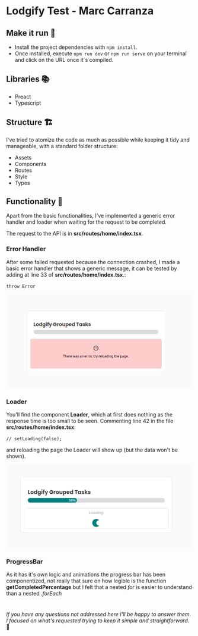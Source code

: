 # Lodgify Test - Marc Carranza

## **Make it run** 👟

- Install the project dependencies with `npm install`.
- Once installed, execute `npm run dev` or `npm run serve` on your terminal and click on the URL once it´s compiled.

## Libraries 📚

- Preact
- Typescript

## Structure 🏗️

I've tried to atomize the code as much as possible while keeping it tidy and manageable, with a standard folder structure:

- Assets
- Components
- Routes
- Style
- Types

## Functionality 💽

Apart from the basic functionalities, I've implemented a generic error handler and loader when waiting for the request to be completed.

The request to the API is in **src/routes/home/index.tsx**.

### **Error Handler**

After some failed requested because the connection crashed, I made a basic error handler that shows a generic message, it can be tested by adding at line 33 of **src/routes/home/index.tsx**.:

```
throw Error
```

![](https://github.com/MarcCarranza/lodgify-test/blob/main/src/assets/error.png)

### **Loader**

You'll find the component **Loader**, which at first does nothing as the response time is too small to be seen. Commenting line 42 in the file **src/routes/home/index.tsx**:

```
// setLoading(false);
```

and reloading the page the Loader will show up (but the data won't be shown).

![](https://raw.githubusercontent.com/MarcCarranza/lodgify-test/main/src/assets/load.gif?token=GHSAT0AAAAAACB4SD5VXMDXE7XB7DFCP6QCZCL76NQ)

### **ProgressBar**

As it has it's own logic and animations the progress bar has been componentized, not really that sure on how legible is the function **getCompletedPercentage** but I felt that a nested _for_ is easier to understand than a nested _.forEach_

#

_If you have any questions not addressed here I'll be happy to answer them. I focused on what's requested trying to keep it simple and straightforward._ 🙂
